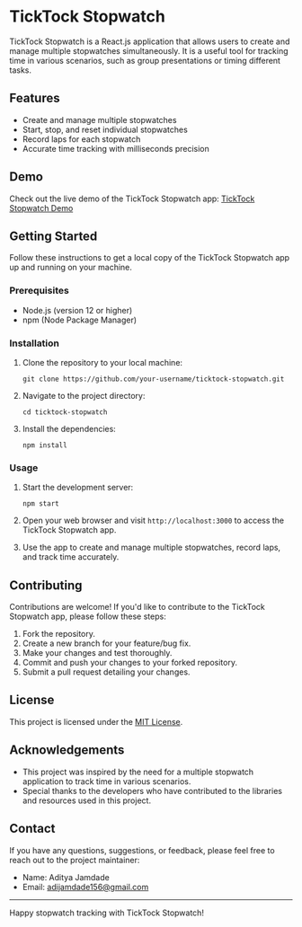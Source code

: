 # TickTock Stopwatch

TickTock Stopwatch is a React.js application that allows users to create and manage multiple stopwatches simultaneously. It is a useful tool for tracking time in various scenarios, such as group presentations or timing different tasks.

## Features

- Create and manage multiple stopwatches
- Start, stop, and reset individual stopwatches
- Record laps for each stopwatch
- Accurate time tracking with milliseconds precision

## Demo

Check out the live demo of the TickTock Stopwatch app: [TickTock Stopwatch Demo](https://stackupadi-stopwatch-app.netlify.app)

## Getting Started

Follow these instructions to get a local copy of the TickTock Stopwatch app up and running on your machine.

### Prerequisites

- Node.js (version 12 or higher)
- npm (Node Package Manager)

### Installation

1. Clone the repository to your local machine:

   ```shell
   git clone https://github.com/your-username/ticktock-stopwatch.git
   ```

2. Navigate to the project directory:

   ```shell
   cd ticktock-stopwatch
   ```

3. Install the dependencies:

   ```shell
   npm install
   ```

### Usage

1. Start the development server:

   ```shell
   npm start
   ```

2. Open your web browser and visit `http://localhost:3000` to access the TickTock Stopwatch app.

3. Use the app to create and manage multiple stopwatches, record laps, and track time accurately.

## Contributing

Contributions are welcome! If you'd like to contribute to the TickTock Stopwatch app, please follow these steps:

1. Fork the repository.
2. Create a new branch for your feature/bug fix.
3. Make your changes and test thoroughly.
4. Commit and push your changes to your forked repository.
5. Submit a pull request detailing your changes.

## License

This project is licensed under the [MIT License](LICENSE.md).

## Acknowledgements

- This project was inspired by the need for a multiple stopwatch application to track time in various scenarios.
- Special thanks to the developers who have contributed to the libraries and resources used in this project.

## Contact

If you have any questions, suggestions, or feedback, please feel free to reach out to the project maintainer:

- Name: Aditya Jamdade
- Email: adijamdade156@gmail.com

---

Happy stopwatch tracking with TickTock Stopwatch!
